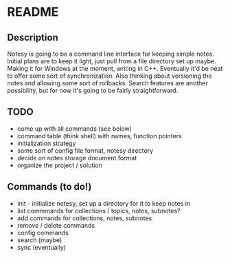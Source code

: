 # README

## Description

Notesy is going to be a command line interface for keeping simple notes.
Initial plans are to keep it light, just pull from a file directory set up maybe.
Making it for Windows at the moment, writing in C++.
Eventually it'd be neat to offer some sort of synchronization.
Also thinking about versioning the notes and allowing some sort of rollbacks.
Search features are another possibility, but for now it's going to be fairly straightforward.

## TODO
* come up with all commands (see below)
* command table (think shell) with names, function pointers
* initialization strategy
* some sort of config file format, notesy directory
* decide on notes storage document format
* organize the project / solution

## Commands (to do!)
* init - initialize notesy, set up a directory for it to keep notes in
* list commmands for collections / topics, notes, subnotes?
* add commands for collections, notes, subnotes
* remove / delete commands
* config commands
* search (maybe)
* sync (eventually)
